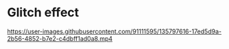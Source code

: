 # Glitch effect


https://user-images.githubusercontent.com/91111595/135797616-17ed5d9a-2b56-4852-b7e2-c4dbff1ad0a8.mp4

